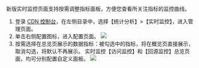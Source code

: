 
新版实时监控页面支持按需调整指标面板，方便您查看所关注指标的监控曲线。
1. 登录 [CDN 控制台](https://console.cloud.tencent.com/cdn)，在左侧目录中，选择【统计分析】>【实时监控】，进入管理页面。
2. 单击右侧配置图标，进入配置页面。
 ![](https://main.qcloudimg.com/raw/0f20a994d6d8559f6282c9e43e69e2b2.png)
3. 按需选择在总览页展示的数据指标：被勾选中的指标，将在概览页直接展示，取消勾选，将默认不再展示。
实时监控【访问监控】和【回源监控】总览页面，均可分别配置自定义面板。
![](https://main.qcloudimg.com/raw/696d88cd6d8eff846d64e091c49ac536.png)
